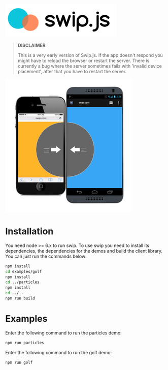 <img src='assets/logo.png' width="350">




> **DISCLAIMER**
> 
> This is a very early version of Swip.js. If the app doesn't respond you might have to reload the browser or restart the server. There is currently a bug where the server sometimes fails with 'invalid device placement', after that you have to restart the server.

<img src='assets/explanation.jpg' width="400">



# Installation

You need node >= 6.x to run swip. To use swip you need to install its dependencies, the dependencies for the demos and build the client library. You can just run the commands below:

```bash
npm install
cd examples/golf
npm install
cd ../particles
npm install
cd ../..
npm run build
```

# Examples

Enter the following command to run the particles demo:

```bash
npm run particles
```

Enter the following command to run the golf demo:

```bash
npm run golf
```

